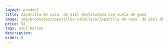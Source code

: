 ```yaml
---
layout: product
title: Zapatilla de casa  de piel destalonada con suela de goma 
image: img/productos/zapatillas-caballero/Zapatilla de casa  de piel destalonada con suela de goma =52=azul marino.webp
price: 52
tags: azul marino
description: 
order: 0
---
```

